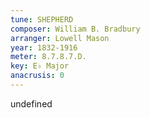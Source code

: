 ```yaml
---
tune: SHEPHERD
composer: William B. Bradbury
arranger: Lowell Mason
year: 1832-1916
meter: 8.7.8.7.D.
key: E♭ Major
anacrusis: 0
---
```

undefined